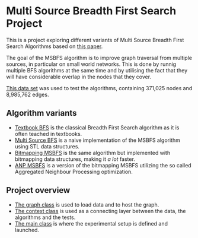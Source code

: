 # Multi Source Breadth First Search Project
This is a project exploring different variants of Multi Source Breadth First Search Algorithms based on [this paper](https://db.in.tum.de/~kaufmann/papers/msbfs.pdf). 

The goal of the MSBFS algorithm is to improve graph traversal from multiple sources, in particular on small world networks. This is done by runnig multiple BFS algorithms at the same time and by utilising the fact that they will have considerable overlap in the nodes that they cover.

[This data set](http://konect.cc/networks/wikipedia_link_eu/) was used to test the algorithms, containing 371,025 nodes and 8,985,762 edges.

## Algorithm variants
- [Textbook BFS](include/textbook-bfs.h) is the classical Breadth First Search algorithm as it is often teached in textbooks.
- [Multi Source BFS](include/msbfs.h) is a naive implementation of the MSBFS algorithm using STL data structures.
- [Bitmapping MSBFS](include/bitmapping-msbfs.h) is the same algorithm but implemented with bitmapping data structures, making it _a lot_ faster.
- [ANP MSBFS](include/anp-msbfs.h) is a version of the bitmapping MSBFS utilizing the so called Aggregated Neighbour Processing optimization.

## Project overview
- [The graph class](include/graph.h) is used to load data and to host the graph.
- [The context class](include/context.h) is used as a connecting layer between the data, the algorithms and the tests.
- [The main class](src/main.cc) is where the experimental setup is defined and launched.
